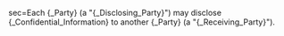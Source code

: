 sec=Each {_Party} (a "{_Disclosing_Party}") may disclose {_Confidential_Information} to another {_Party} (a "{_Receiving_Party}").

